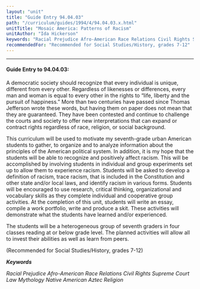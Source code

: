 ```yaml
---
layout: "unit"
title: "Guide Entry 94.04.03"
path: "/curriculum/guides/1994/4/94.04.03.x.html"
unitTitle: "Mosaic America: Patterns of Racism"
unitAuthor: "Ida Hickerson"
keywords: "Racial Prejudice Afro-American Race Relations Civil Rights Supreme Court Law Mythology Native American Aztec Religion"
recommendedFor: "Recommended for Social Studies/History, grades 7-12"
---
```

<body>
<hr/>
 <h4>
  Guide Entry to 94.04.03:
 </h4>
 A democratic society should recognize that every individual is unique, different from every other. Regardless of likenesses or differences, every man and woman is equal to every other in the rights to “life, liberty and the pursuit of happiness.” More than two centuries have passed since Thomas Jefferson wrote these words, but having them on paper does not mean that they are guaranteed. They have been contested and continue to challenge the courts and society to offer new interpretations that can expand or contract rights regardless of race, religion, or social background.
 <p>
  This curriculum will be used to motivate my seventh-grade urban American students to gather, to organize and to analyze information about the principles of the American political system. In addition, it is my hope that the students will be able to recognize and positively affect racism. This will be accomplished by involving students in individual and group experiments set up to allow them to experience racism. Students will be asked to develop a definition of racism, trace racism, that is included in the Constitution and other state and/or local laws, and identify racism in various forms. Students will be encouraged to use research, critical thinking, organizational and vocabulary skills as they complete individual and cooperative group activities. At the completion of this unit, students will write an essay, compile a work portfolio, write and produce a skit. These activities will demonstrate what the students have learned and/or experienced.
 </p>
 <p>
  The students will be a heterogeneous group of seventh graders in four classes reading at or below grade level. The planned activities will allow all to invest their abilities as well as learn from peers.
 </p>
 <p>
  (Recommended for Social Studies/History, grades 7-12)
 </p>
<p>
  <b>
   <i>
    Keywords
   </i>
  </b>
  <br/>
 </p>
 <p>
  <i>
   Racial Prejudice Afro-American Race Relations Civil Rights Supreme Court Law Mythology Native American Aztec Religion
  </i>
 </p>

</body>